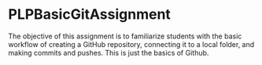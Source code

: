 # PLPBasicGitAssignment
The objective of this assignment is to familiarize students with the basic workflow of creating a GitHub repository, connecting it to a local folder, and making commits and pushes. This is just the basics of Github.
